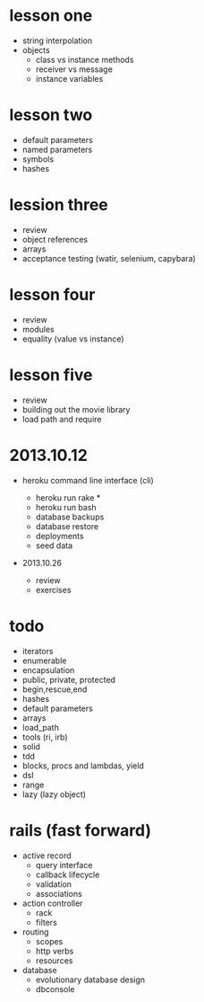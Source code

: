# lesson one

* string interpolation
* objects
  * class vs instance methods
  * receiver vs message
  * instance variables

# lesson two

* default parameters
* named parameters
* symbols
* hashes

# lession three

* review
* object references
* arrays
* acceptance testing (watir, selenium, capybara)

# lesson four

* review
* modules
* equality (value vs instance)

# lesson five

* review
* building out the movie library
* load path and require

# 2013.10.12

* heroku command line interface (cli)
  * heroku run rake *
  * heroku run bash
  * database backups
  * database restore
  * deployments
  * seed data

* 2013.10.26
  * review
  * exercises

# todo

* iterators
* enumerable
* encapsulation
* public, private, protected
* begin,rescue,end
* hashes
* default parameters
* arrays
* load_path
* tools (ri, irb)
* solid
* tdd
* blocks, procs and lambdas, yield
* dsl
* range
* lazy (lazy object)

# rails (fast forward)

* active record
  * query interface
  * callback lifecycle
  * validation
  * associations
* action controller
  * rack
  * filters
* routing
  * scopes
  * http verbs
  * resources
* database
  * evolutionary database design
  * dbconsole

